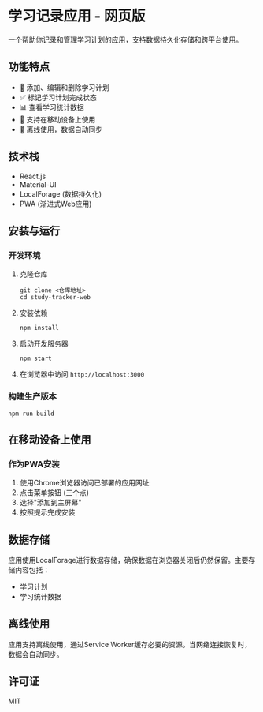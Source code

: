 # 学习记录应用 - 网页版

一个帮助你记录和管理学习计划的应用，支持数据持久化存储和跨平台使用。

## 功能特点

- 📝 添加、编辑和删除学习计划
- ✅ 标记学习计划完成状态
- 📊 查看学习统计数据
- 📱 支持在移动设备上使用
- 🔄 离线使用，数据自动同步

## 技术栈

- React.js
- Material-UI
- LocalForage (数据持久化)
- PWA (渐进式Web应用)

## 安装与运行

### 开发环境

1. 克隆仓库
   ```
   git clone <仓库地址>
   cd study-tracker-web
   ```

2. 安装依赖
   ```
   npm install
   ```

3. 启动开发服务器
   ```
   npm start
   ```

4. 在浏览器中访问 `http://localhost:3000`

### 构建生产版本

```
npm run build
```

## 在移动设备上使用

### 作为PWA安装

1. 使用Chrome浏览器访问已部署的应用网址
2. 点击菜单按钮 (三个点)
3. 选择"添加到主屏幕"
4. 按照提示完成安装

## 数据存储

应用使用LocalForage进行数据存储，确保数据在浏览器关闭后仍然保留。主要存储内容包括：

- 学习计划
- 学习统计数据

## 离线使用

应用支持离线使用，通过Service Worker缓存必要的资源。当网络连接恢复时，数据会自动同步。

## 许可证

MIT 